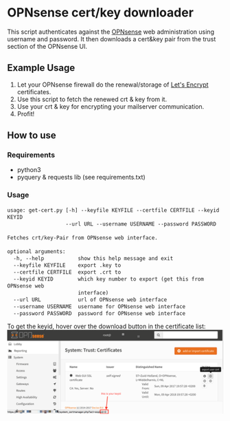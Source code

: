 # OPNsense cert/key downloader

This script authenticates against the [OPNsense](https://opnsense.org/) web administration using username and password. It then downloads a cert&key pair from the trust section of the OPNsense UI.

## Example Usage
1. Let your OPNsense firewall do the renewal/storage of [Let's Encrypt](https://letsencrypt.org/) certificates.
2. Use this script to fetch the renewed crt & key from it.
3. Use your crt & key for encrypting your mailserver communication.
4. Profit!

## How to use

### Requirements
- python3
- pyquery & requests lib (see requirements.txt)

### Usage
```
usage: get-cert.py [-h] --keyfile KEYFILE --certfile CERTFILE --keyid KEYID
                   --url URL --username USERNAME --password PASSWORD

Fetches crt/key-Pair from OPNsense web interface.

optional arguments:
  -h, --help           show this help message and exit
  --keyfile KEYFILE    export .key to
  --certfile CERTFILE  export .crt to
  --keyid KEYID        which key number to export (get this from OPNsense web
                       interface)
  --url URL            url of OPNsense web interface
  --username USERNAME  username for OPNsense web interface
  --password PASSWORD  password for OPNsense web interface
```

To get the keyid, hover over the download button in the certificate list:
![](opnsense-cert-admin.png)
